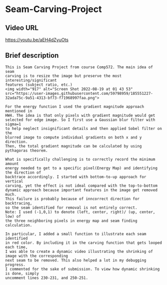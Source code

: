 # Seam-Carving-Project
## Video URL
<https://youtu.be/aEH4dZyuOts>

## Brief description
    This is Seam Carving Project from course Comp572. The main idea of seam 
    carving is to resize the image but preserve the most interesting/significant 
    features (subject ratio, etc.)
    <img width="917" alt="Screen Shot 2022-08-19 at 01 43 53" src="https://user-images.githubusercontent.com/59798959/185551227-32ada75c-9a51-4313-bf73-f71968997faa.png">

    For the energy function I used the gradient magnitude approach mentioned in
    HW4. The idea is that only pixels with gradient magnitude would get
    selected for edge image. So I first use a Gaussian blur filter with sigma=1
    to help neglect insignificant details and then applied Sobel filter on the
    blurred image to compute individual gradients on both x and y direction.
    Then, the total gradient magnitude can be calculated by using pythagoras theorem.
    
    What is specifically challenging is to correctly record the minimum amount
    energy needed to get to a specific pixel(Energy Map) and identifying the direction of
    backtrace accordingly. I started with bottom-to-up approach for vertical
    carving, yet the effect is not ideal compared with the top-to-bottom
    dynamic approach because important features in the image get removed much.
    This failure is probably because of inncorrect direction for backtracing,
    so the seam identified for removal is not entirely correct.
    Note: I used (-1,0,1) to denote (left, center, right)/ (up, center, low) of
    the three neighboring pixels in energy map and seam finding calculation.

    In particular, I added a small function to illustrate each seam identified
    in red color. By including it in the carving function that gets looped each time,
    I was able to create a dynamic video illustrating the shrinking of image with the corresponding
    next seam to be removed. This also helped a lot in my debugging progress.
    I commented for the sake of submission. To view how dynamic shrinking is done, simply
    uncomment lines 230-231, and 250-251.
